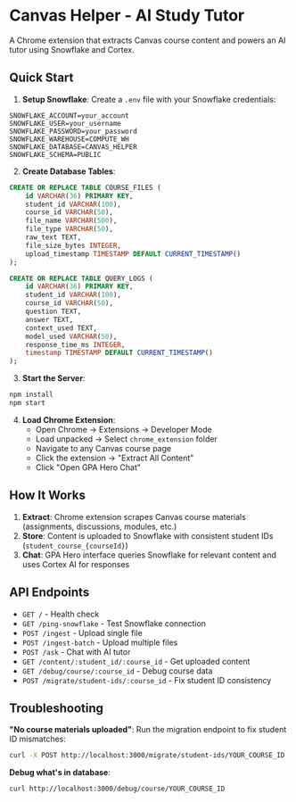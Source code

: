 # Canvas Helper - AI Study Tutor

A Chrome extension that extracts Canvas course content and powers an AI tutor using Snowflake and Cortex.

## Quick Start

1. **Setup Snowflake**: Create a `.env` file with your Snowflake credentials:
```env
SNOWFLAKE_ACCOUNT=your_account
SNOWFLAKE_USER=your_username
SNOWFLAKE_PASSWORD=your_password
SNOWFLAKE_WAREHOUSE=COMPUTE_WH
SNOWFLAKE_DATABASE=CANVAS_HELPER
SNOWFLAKE_SCHEMA=PUBLIC
```

2. **Create Database Tables**:
```sql
CREATE OR REPLACE TABLE COURSE_FILES (
    id VARCHAR(36) PRIMARY KEY,
    student_id VARCHAR(100),
    course_id VARCHAR(50),
    file_name VARCHAR(500),
    file_type VARCHAR(50),
    raw_text TEXT,
    file_size_bytes INTEGER,
    upload_timestamp TIMESTAMP DEFAULT CURRENT_TIMESTAMP()
);

CREATE OR REPLACE TABLE QUERY_LOGS (
    id VARCHAR(36) PRIMARY KEY,
    student_id VARCHAR(100),
    course_id VARCHAR(50),
    question TEXT,
    answer TEXT,
    context_used TEXT,
    model_used VARCHAR(50),
    response_time_ms INTEGER,
    timestamp TIMESTAMP DEFAULT CURRENT_TIMESTAMP()
);
```

3. **Start the Server**:
```bash
npm install
npm start
```

4. **Load Chrome Extension**:
   - Open Chrome → Extensions → Developer Mode
   - Load unpacked → Select `chrome_extension` folder
   - Navigate to any Canvas course page
   - Click the extension → "Extract All Content"
   - Click "Open GPA Hero Chat"

## How It Works

1. **Extract**: Chrome extension scrapes Canvas course materials (assignments, discussions, modules, etc.)
2. **Store**: Content is uploaded to Snowflake with consistent student IDs (`student_course_{courseId}`)
3. **Chat**: GPA Hero interface queries Snowflake for relevant content and uses Cortex AI for responses

## API Endpoints

- `GET /` - Health check
- `GET /ping-snowflake` - Test Snowflake connection
- `POST /ingest` - Upload single file
- `POST /ingest-batch` - Upload multiple files
- `POST /ask` - Chat with AI tutor
- `GET /content/:student_id/:course_id` - Get uploaded content
- `GET /debug/course/:course_id` - Debug course data
- `POST /migrate/student-ids/:course_id` - Fix student ID consistency

## Troubleshooting

**"No course materials uploaded"**: Run the migration endpoint to fix student ID mismatches:
```bash
curl -X POST http://localhost:3000/migrate/student-ids/YOUR_COURSE_ID
```

**Debug what's in database**:
```bash
curl http://localhost:3000/debug/course/YOUR_COURSE_ID
```

